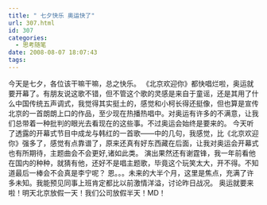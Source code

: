 ```yaml
---
title: " 七夕快乐 奥运快了"
url: 307.html
id: 307
categories:
  - 思考随笔
date: 2008-08-07 18:07:43
tags:
---
```


今天是七夕，各位该干嘛干嘛，总之快乐。 《北京欢迎你》都快唱烂啦，奥运就要开幕了。有朋友说这歌不错，但不管这个歌的灵感是来自于童谣，还是其用了什么中国传统五声调式，我觉得其实挺土的，感觉和小柯长得还挺像，但也算是宣传北京的一首朗朗上口的作品，至少现在热播热唱中。对奥运有许多的不满意，让我们总带着一种批判的眼光去看现在的这些事。不过奥运会始终是要来的。 今天听了透露的开幕式节目中成龙与韩红的一首歌——中的几句，我感觉，比《北京欢迎你》强多了，感觉有点靠谱了，原来还真有好东西藏在后面，让我对奥运会开幕式也有所期待，主题曲会不会更好,诸如此类。 演出果然还有谢霆锋，我一年前看他在国内的种种，就猜有他，还好不是唱主题歌，毕竟这个玩笑太大，开不得。不知道最后一棒会不会真是李宁呢？ 恩。。。未来的大半个月，这里是焦点，充满了许多未知。我能预见同事上班肯定都比以前激情洋溢，讨论昨日战况。 奥运就要来啦！明天北京放假一天！我们公司放假半天！MD！